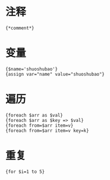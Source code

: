 # 注释

```
{*comment*}
```

# 变量

```
{$name='shuoshubao'}
{assign var="name" value="shuoshubao"}
```

# 遍历

```
{foreach $arr as $val}
{foreach $arr as $key => $val}
{foreach from=$arr item=v}
{foreach from=$arr item=v key=k}
```

# 重复

```
{for $i=1 to 5}
```